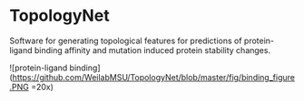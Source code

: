 # TopologyNet
Software for generating topological features for predictions of protein-ligand binding affinity and mutation induced protein stability changes.

![protein-ligand binding](https://github.com/WeilabMSU/TopologyNet/blob/master/fig/binding_figure.PNG =20x)
